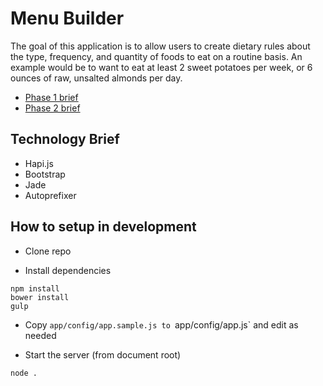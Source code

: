 # Menu Builder
The goal of this application is to allow users to create dietary rules about the type, frequency, and quantity of foods to eat on a routine basis. An example would be to want to eat at least 2 sweet potatoes per week, or 6 ounces of raw, unsalted almonds per day.

* [Phase 1 brief](planning/Phase-1.md)
* [Phase 2 brief](planning/Phase-2.md)

## Technology Brief

* Hapi.js
* Bootstrap
* Jade
* Autoprefixer


## How to setup in development

* Clone repo

* Install dependencies
```
npm install
bower install
gulp
```

* Copy `app/config/app.sample.js to `app/config/app.js` and edit as needed

* Start the server (from document root)
```
node .
```
